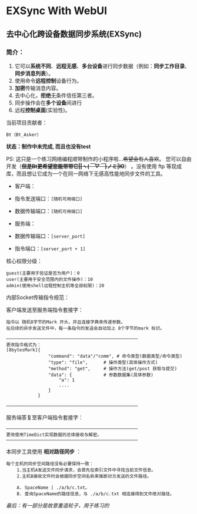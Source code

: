 # EXSync With WebUI

## 去中心化跨设备数据同步系统(EXSync)

### 简介：

1. 它可以**系统不同**、**远程无感**、**多台设备**进行同步数据（例如：**同步工作目录**、**同步消息列表**）。
2. 使用命令**远程控制**设备行为。
3. **加密**传输消息内容。
4. 去中心化，**拒绝**无条件信任第三者。
5. 同步操作会在**多个设备**间进行
6. 远程**控制桌面**(实验性)。

当前项目贡献者：

    Bt（Bt_Asker）

**状态：制作中未完成, 而且也没有test**

PS:
这只是一个练习网络编程顺带制作的小程序啦...~~希望会有人喜欢~~。 您可以自由开发（~~**但是Bt更希望您能带带它||ヽ(*￣▽￣*)ノミ|Ю**~~）
。没有使用 ftp 等现成库，而且想让它成为一个在同一网络下无感高性能地同步文件的工具。

* 客户端：
* 指令发送端口：`[随机可用端口]`
* 数据传输端口：`[随机可用端口]`


* 服务端：
* 数据传输端口：`[server_port]`
* 指令端口：`[server_port + 1]`

核心权限分级：

    guest(主要用于验证是否为用户)：0
    user(主要用于安全范围内的文件操作)：10
    admin(使用shell远程控制主机等全部权限)：20

内部Socket传输指令规范：

客户端发送至服务端指令套接字：

    指令以 随机8字节的Mark 开头，并且连接字典来传递参数。
    在后续的异步发送文件中，每一条指令的发送会自动加上 8个字节的mark 标识。

    ——————————————————————————————————————————————————
    更改指令格式为：
    [8bytesMark]{
                    "command": "data"/"comm", # 命令类型(数据类型/命令类型)
                    "type": "file",      # 操作类型(具体操作方式)
                    "method": "get",     # 操作方法(get/post 获取与提交)
                    "data": {            # 参数数据集(具体参数)
                        "a": 1
                        ....
                    }
                }

    ——————————————————————————————————————————————————

服务端答复至客户端指令套接字：

    ——————————————————————————————————————————————————
    更改使用TimeDict实现数据的总体接收与解密。
    ——————————————————————————————————————————————————

本同步工具使用 **相对路径同步** ：
    
    每个主机的同步空间路径没有必要保持一致：
        1.当主机A发送文件同步请求，会首先在索引文件中寻找当前文件信息。
        2.主机B接收文件时会根据同步空间名称来推断对方发送的文件路径。
        
        A. SpaceName | ./a/b/c.txt。
        B. 查询SpaceName的路径信息，与 ./a/b/c.txt 相连接得到文件绝对路径。


_最后：有一部分是故意重造轮子，用于练习的_
